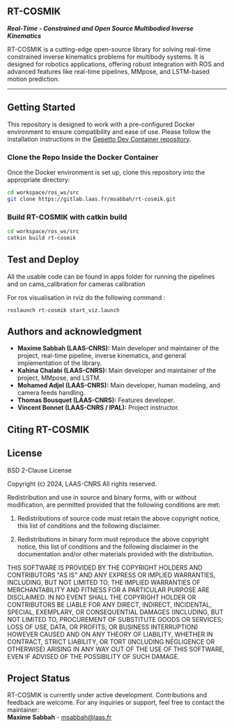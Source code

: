 ## RT-COSMIK
***Real-Time - Constrained and Open Source Multibodied Inverse Kinematics***

RT-COSMIK is a cutting-edge open-source library for solving real-time constrained inverse kinematics problems for multibody systems. It is designed for robotics applications, offering robust integration with ROS and advanced features like real-time pipelines, MMpose, and LSTM-based motion prediction.

---

## Getting Started
This repository is designed to work with a pre-configured Docker environment to ensure compatibility and ease of use. Please follow the installation instructions in the [Gepetto Dev Container repository](https://gitlab.laas.fr/msabbah/gepetto-dev-container/-/tree/mmpose?ref_type=heads).

### Clone the Repo Inside the Docker Container
Once the Docker environment is set up, clone this repository into the appropriate directory:

```bash
cd workspace/ros_ws/src
git clone https://gitlab.laas.fr/msabbah/rt-cosmik.git
```

### Build RT-COSMIK with catkin build

```bash
cd workspace/ros_ws/src
catkin build rt-cosmik
```

## Test and Deploy
All the usable code can be found in apps folder for running the pipelines and on cams_calibration for cameras calibration

For ros visualisation in rviz do the following command : 

```
roslaunch rt-cosmik start_viz.launch
```

## Authors and acknowledgment

- **Maxime Sabbah (LAAS-CNRS):** Main developer and maintainer of the project, real-time pipeline, inverse kinematics, and general implementation of the library.
- **Kahina Chalabi (LAAS-CNRS):** Main developer and maintainer of the project, MMpose, and LSTM.
- **Mohamed Adjel (LAAS-CNRS):** Main developer, human modeling, and camera feeds handling.
- **Thomas Bousquet (LAAS-CNRS):** Features developer.
- **Vincent Bonnet (LAAS-CNRS / IPAL):** Project instructor.


## Citing RT-COSMIK


## License
BSD 2-Clause License

Copyright (c) 2024, LAAS-CNRS
All rights reserved.

Redistribution and use in source and binary forms, with or without
modification, are permitted provided that the following conditions are met:

1. Redistributions of source code must retain the above copyright notice, this
   list of conditions and the following disclaimer.

2. Redistributions in binary form must reproduce the above copyright notice,
   this list of conditions and the following disclaimer in the documentation
   and/or other materials provided with the distribution.

THIS SOFTWARE IS PROVIDED BY THE COPYRIGHT HOLDERS AND CONTRIBUTORS "AS IS"
AND ANY EXPRESS OR IMPLIED WARRANTIES, INCLUDING, BUT NOT LIMITED TO, THE
IMPLIED WARRANTIES OF MERCHANTABILITY AND FITNESS FOR A PARTICULAR PURPOSE ARE
DISCLAIMED. IN NO EVENT SHALL THE COPYRIGHT HOLDER OR CONTRIBUTORS BE LIABLE
FOR ANY DIRECT, INDIRECT, INCIDENTAL, SPECIAL, EXEMPLARY, OR CONSEQUENTIAL
DAMAGES (INCLUDING, BUT NOT LIMITED TO, PROCUREMENT OF SUBSTITUTE GOODS OR
SERVICES; LOSS OF USE, DATA, OR PROFITS; OR BUSINESS INTERRUPTION) HOWEVER
CAUSED AND ON ANY THEORY OF LIABILITY, WHETHER IN CONTRACT, STRICT LIABILITY,
OR TORT (INCLUDING NEGLIGENCE OR OTHERWISE) ARISING IN ANY WAY OUT OF THE USE
OF THIS SOFTWARE, EVEN IF ADVISED OF THE POSSIBILITY OF SUCH DAMAGE.

## Project Status
RT-COSMIK is currently under active development. Contributions and feedback are welcome. For any inquiries or support, feel free to contact the maintainer:  
**Maxime Sabbah** - msabbah@laas.fr

